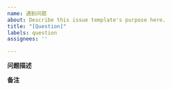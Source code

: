 ```yaml
---
name: 遇到问题
about: Describe this issue template's purpose here.
title: "[Question]"
labels: question
assignees: ''

---
```


**问题描述**

**备注**
